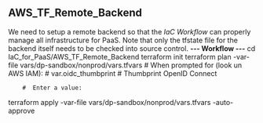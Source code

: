 ## AWS_TF_Remote_Backend
We need to setup a remote backend so that the *IaC Workflow* can properly manage all infrastructure for PaaS.
Note that only the tfstate file for the backend itself needs to be checked into source control.
**--- Workflow ---**
cd IaC_for_PaaS/AWS_TF_Remote_Backend
terraform init
terraform plan -var-file vars/dp-sandbox/nonprod/vars.tfvars
    # When prompted for (look un AWS IAM):
        # var.oidc_thumbprint
        #  Thumbprint OpenID Connect

        #  Enter a value: 

terraform apply -var-file vars/dp-sandbox/nonprod/vars.tfvars -auto-approve
